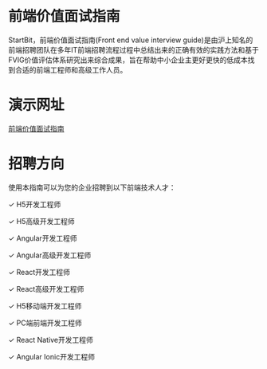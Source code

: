 # 前端价值面试指南
StartBit，前端价值面试指南(Front end value interview guide)是由沪上知名的前端招聘团队在多年IT前端招聘流程过程中总结出来的正确有效的实践方法和基于FVIG价值评估体系研究出来综合成果，旨在帮助中小企业主更好更快的低成本找到合适的前端工程师和高级工作人员。
# 演示网址
[前端价值面试指南](https://startbit.herokuapp.com/)  
  
# 招聘方向
使用本指南可以为您的企业招聘到以下前端技术人才：

  &check; H5开发工程师
  
  &check; H5高级开发工程师
  
  &check; Angular开发工程师
  
  &check; Angular高级开发工程师
  
  &check; React开发工程师
  
  &check; React高级开发工程师
  
  &check; H5移动端开发工程师
  
  &check; PC端前端开发工程师
  
  &check; React Native开发工程师  

  &check; Angular Ionic开发工程师  
